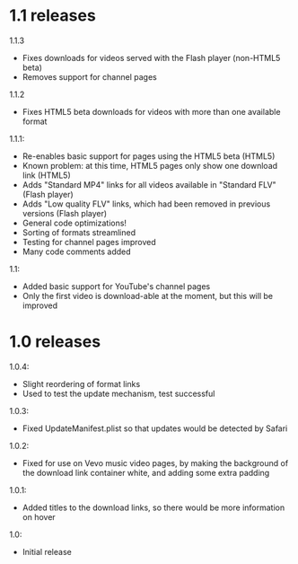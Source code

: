 # 1.1 releases

1.1.3

- Fixes downloads for videos served with the Flash player (non-HTML5 beta)
- Removes support for channel pages

1.1.2

- Fixes HTML5 beta downloads for videos with more than one available format

1.1.1:

- Re-enables basic support for pages using the HTML5 beta (HTML5)
- Known problem: at this time, HTML5 pages only show one download link (HTML5)
- Adds "Standard MP4" links for all videos available in "Standard FLV" (Flash player)
- Adds "Low quality FLV" links, which had been removed in previous versions (Flash player)
- General code optimizations!
- Sorting of formats streamlined
- Testing for channel pages improved
- Many code comments added

1.1:

- Added basic support for YouTube's channel pages
- Only the first video is download-able at the moment, but this will be improved

# 1.0 releases

1.0.4:

- Slight reordering of format links
- Used to test the update mechanism, test successful

1.0.3:

- Fixed UpdateManifest.plist so that updates would be detected by Safari

1.0.2:

- Fixed for use on Vevo music video pages, by making the background of the download link container white, and adding some extra padding

1.0.1:

- Added titles to the download links, so there would be more information on hover

1.0:

- Initial release
